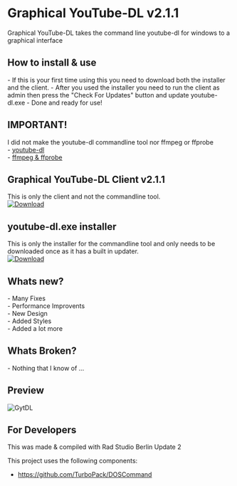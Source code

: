 <h1>Graphical YouTube-DL v2.1.1</h1>
Graphical YouTube-DL takes the command line youtube-dl for windows to a graphical interface

<h2>How to install & use</h2>
- If this is your first time using this you need to download both the installer and the client.
- After you used the installer you need to run the client as admin then press the "Check For Updates" button and update youtube-dl.exe
- Done and ready for use!

<h2>IMPORTANT!</h2>
I did not make the youtube-dl commandline tool nor ffmpeg or ffprobe
<br/>
- <a href="https://rg3.github.io/youtube-dl/">youtube-dl</a>
<br/>
- <a href="https://ffmpeg.org/">ffmpeg & ffprobe</a>

<h2>Graphical YouTube-DL Client v2.1.1</h2>
This is only the client and not the commandline tool.
<br/>
<a href="https://github.com/Inforcer25/Graphical-YouTube-DL/raw/master/GraphicalYouTube-DL.exe">
  <img src="http://i.imgur.com/qoGP19r.png" alt="Download">
</a>
<br/>
<h2>youtube-dl.exe installer</h2>
This is only the installer for the commandline tool and only needs to be downloaded once as it has a built in updater.
<br/>
<a href="https://github.com/Inforcer25/Graphical-YouTube-DL/raw/master/youtube-dl installer.exe">
  <img src="http://i.imgur.com/qoGP19r.png" alt="Download">
</a>

<h2>Whats new?</h2>
- Many Fixes
<br/>
- Performance Improvents
<br/>
- New Design
<br/>
- Added Styles
<br/>
- Added a lot more

<h2>Whats Broken?</h2>
- Nothing that I know of ...

<h2>Preview</h2> 

![GytDL](http://i.imgur.com/IQsVczl.png "Preview")

<h2>For Developers</h2>
This was made & compiled with Rad Studio Berlin Update 2

This project uses the following components:
- https://github.com/TurboPack/DOSCommand

